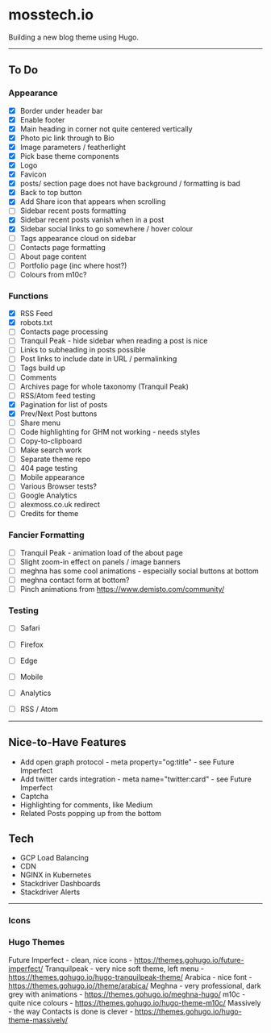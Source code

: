 # mosstech.io

Building a new blog theme using Hugo.

---

## To Do

### Appearance 

- [x] Border under header bar
- [x] Enable footer 
- [x] Main heading in corner not quite centered vertically 
- [x] Photo pic link through to Bio
- [x] Image parameters / featherlight
- [x] Pick base theme components
- [x] Logo
- [x] Favicon
- [x] posts/ section page does not have background / formatting is bad
- [x] Back to top button
- [x] Add Share icon that appears when scrolling
- [ ] Sidebar recent posts formatting
- [x] Sidebar recent posts vanish when in a post 
- [x] Sidebar social links to go somewhere / hover colour
- [ ] Tags appearance cloud on sidebar
- [ ] Contacts page formatting
- [ ] About page content
- [ ] Portfolio page (inc where host?)
- [ ] Colours from m10c?

### Functions 

- [x] RSS Feed
- [x] robots.txt
- [ ] Contacts page processing
- [ ] Tranquil Peak - hide sidebar when reading a post is nice
- [ ] Links to subheading in posts possible
- [ ] Post links to include date in URL / permalinking
- [ ] Tags build up
- [ ] Comments
- [ ] Archives page for whole taxonomy (Tranquil Peak)
- [ ] RSS/Atom feed testing
- [x] Pagination for list of posts
- [x] Prev/Next Post buttons
- [ ] Share menu
- [ ] Code highlighting for GHM not working - needs styles
- [ ] Copy-to-clipboard
- [ ] Make search work
- [ ] Separate theme repo
- [ ] 404 page testing
- [ ] Mobile appearance
- [ ] Various Browser tests?
- [ ] Google Analytics
- [ ] alexmoss.co.uk redirect
- [ ] Credits for theme

### Fancier Formatting 

- [ ] Tranquil Peak - animation load of the about page
- [ ] Slight zoom-in effect on panels / image banners
- [ ] meghna has some cool animations - especially social buttons at bottom
- [ ] meghna contact form at bottom?
- [ ] Pinch animations from https://www.demisto.com/community/

### Testing 

- [ ] Safari
- [ ] Firefox
- [ ] Edge
- [ ] Mobile
- [ ] Analytics
- [ ] RSS / Atom 


---

## Nice-to-Have Features

- Add open graph protocol - meta property="og:title" - see Future Imperfect
- Add twitter cards integration - meta name="twitter:card" - see Future Imperfect
- Captcha
- Highlighting for comments, like Medium
- Related Posts popping up from the bottom

## Tech 

- GCP Load Balancing
- CDN
- NGINX in Kubernetes
- Stackdriver Dashboards
- Stackdriver Alerts

---

### Icons 


<i class="fas fa-code-branch"></i>
<i class="far fa-comments"></i>
<i class="far fa-copy"></i>

<i class="fab fa-gitlab"></i>

<i class="fas fa-home"></i>
<i class="fas fa-layer-group"></i>
<i class="fab fa-pinterest"></i>
<i class="fab fa-reddit"></i>

<i class="fas fa-tags"></i>

### Hugo Themes

Future Imperfect - clean, nice icons - https://themes.gohugo.io/future-imperfect/
Tranquilpeak - very nice soft theme, left menu - https://themes.gohugo.io/hugo-tranquilpeak-theme/
Arabica - nice font - https://themes.gohugo.io//theme/arabica/
Meghna - very professional, dark grey with animations - https://themes.gohugo.io/meghna-hugo/
m10c - quite nice colours - https://themes.gohugo.io/hugo-theme-m10c/
Massively - the way Contacts is done is clever - https://themes.gohugo.io/hugo-theme-massively/
